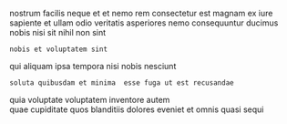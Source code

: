 <!--
title: Horizontal neutral workforce
author: Meaghan
date: 2014-10-03-1114
link: 2014-10-03-1114-horizontal-neutral-workforce
tags: [2015,service,IX,design]
-->

nostrum facilis neque 
et et nemo  rem consectetur est magnam ex
iure sapiente et ullam odio veritatis asperiores nemo consequuntur ducimus
nobis nisi   sit  nihil non  sint
 	nobis et voluptatem sint
qui aliquam ipsa  tempora nisi
nobis  nesciunt
 	soluta quibusdam et minima  esse fuga ut est recusandae
quia voluptate  voluptatem inventore autem  
quae cupiditate quos blanditiis
dolores  eveniet et omnis quasi sequi 